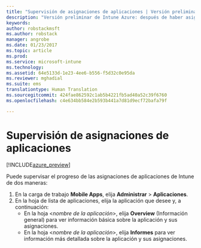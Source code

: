 ```yaml
---
title: "Supervisión de asignaciones de aplicaciones | Versión preliminar de Intune Azure| Microsoft Docs"
description: "Versión preliminar de Intune Azure: después de haber asignado una aplicación a usuarios o dispositivos, use esta información para que le ayude a supervisar su estado."
keywords: 
author: robstackmsft
ms.author: robstack
manager: angrobe
ms.date: 01/23/2017
ms.topic: article
ms.prod: 
ms.service: microsoft-intune
ms.technology: 
ms.assetid: 64e5133d-1e23-4ee6-b556-f5d32c0e95da
ms.reviewer: mghadial
ms.suite: ems
translationtype: Human Translation
ms.sourcegitcommit: 424fae862592c1ab5b4221fb5ad40a52c39f6760
ms.openlocfilehash: c4e634bb584e2b593b441a7d81d9ecf72bafa79f

---
```


# <a name="how-to-monitor-app-assignments"></a>Supervisión de asignaciones de aplicaciones

[!INCLUDE[azure_preview](../includes/azure_preview.md)]

Puede supervisar el progreso de las asignaciones de aplicaciones de Intune de dos maneras:

1. En la carga de trabajo **Mobile Apps**, elija **Administrar** > **Aplicaciones**.
2. En la hoja de lista de aplicaciones, elija la aplicación que desee y, a continuación:
    - En la hoja <*nombre de la aplicación*>, elija **Overview** (Información general) para ver información básica sobre la aplicación y sus asignaciones.
    - En la hoja <*nombre de la aplicación*>, elija **Informes** para ver información más detallada sobre la aplicación y sus asignaciones.



<!--HONumber=Feb17_HO1-->


